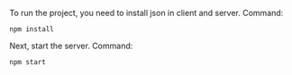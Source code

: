 
To run the project, you need to install json in client and server.
Command:
```
npm install
```
Next, start the server.
Command:
```
npm start
```
